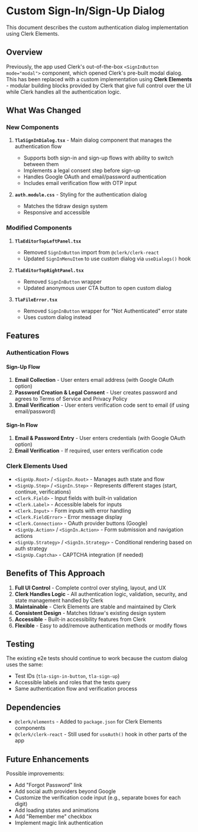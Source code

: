 # Custom Sign-In/Sign-Up Dialog

This document describes the custom authentication dialog implementation using Clerk Elements.

## Overview

Previously, the app used Clerk's out-of-the-box `<SignInButton mode="modal">` component, which opened Clerk's pre-built modal dialog. This has been replaced with a custom implementation using **Clerk Elements** - modular building blocks provided by Clerk that give full control over the UI while Clerk handles all the authentication logic.

## What Was Changed

### New Components

1. **`TlaSignInDialog.tsx`** - Main dialog component that manages the authentication flow
   - Supports both sign-in and sign-up flows with ability to switch between them
   - Implements a legal consent step before sign-up
   - Handles Google OAuth and email/password authentication
   - Includes email verification flow with OTP input

2. **`auth.module.css`** - Styling for the authentication dialog
   - Matches the tldraw design system
   - Responsive and accessible

### Modified Components

1. **`TlaEditorTopLeftPanel.tsx`**
   - Removed `SignInButton` import from `@clerk/clerk-react`
   - Updated `SignInMenuItem` to use custom dialog via `useDialogs()` hook

2. **`TlaEditorTopRightPanel.tsx`**
   - Removed `SignInButton` wrapper
   - Updated anonymous user CTA button to open custom dialog

3. **`TlaFileError.tsx`**
   - Removed `SignInButton` wrapper for "Not Authenticated" error state
   - Uses custom dialog instead

## Features

### Authentication Flows

#### Sign-Up Flow
1. **Email Collection** - User enters email address (with Google OAuth option)
2. **Password Creation & Legal Consent** - User creates password and agrees to Terms of Service and Privacy Policy
3. **Email Verification** - User enters verification code sent to email (if using email/password)

#### Sign-In Flow
1. **Email & Password Entry** - User enters credentials (with Google OAuth option)
2. **Email Verification** - If required, user enters verification code

### Clerk Elements Used

- `<SignUp.Root>` / `<SignIn.Root>` - Manages auth state and flow
- `<SignUp.Step>` / `<SignIn.Step>` - Represents different stages (start, continue, verifications)
- `<Clerk.Field>` - Input fields with built-in validation
- `<Clerk.Label>` - Accessible labels for inputs
- `<Clerk.Input>` - Form inputs with error handling
- `<Clerk.FieldError>` - Error message display
- `<Clerk.Connection>` - OAuth provider buttons (Google)
- `<SignUp.Action>` / `<SignIn.Action>` - Form submission and navigation actions
- `<SignUp.Strategy>` / `<SignIn.Strategy>` - Conditional rendering based on auth strategy
- `<SignUp.Captcha>` - CAPTCHA integration (if needed)

## Benefits of This Approach

1. **Full UI Control** - Complete control over styling, layout, and UX
2. **Clerk Handles Logic** - All authentication logic, validation, security, and state management handled by Clerk
3. **Maintainable** - Clerk Elements are stable and maintained by Clerk
4. **Consistent Design** - Matches tldraw's existing design system
5. **Accessible** - Built-in accessibility features from Clerk
6. **Flexible** - Easy to add/remove authentication methods or modify flows

## Testing

The existing e2e tests should continue to work because the custom dialog uses the same:
- Test IDs (`tla-sign-in-button`, `tla-sign-up`)
- Accessible labels and roles that the tests query
- Same authentication flow and verification process

## Dependencies

- `@clerk/elements` - Added to `package.json` for Clerk Elements components
- `@clerk/clerk-react` - Still used for `useAuth()` hook in other parts of the app

## Future Enhancements

Possible improvements:
- Add "Forgot Password" link
- Add social auth providers beyond Google
- Customize the verification code input (e.g., separate boxes for each digit)
- Add loading states and animations
- Add "Remember me" checkbox
- Implement magic link authentication

